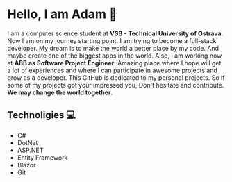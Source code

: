 # Hello, I am Adam 👋

I am a computer science student at **VSB - Technical University of Ostrava**. Now I am on my journey starting point. I am trying to become a full-stack developer. My dream is to make the world a better place by my code. And maybe create one of the biggest apps in the world. Also, I am working now at **ABB as Software Project Engineer**. Amazing place where I hope will get a lot of experiences and where I can participate in awesome projects and grow as a developer. This GitHub is dedicated to my personal projects. So If some of my projects got your impressed you, Don't hesitate and contribute. **We may change the world together**.

## Technoligies 💻

 - C#
 - DotNet
 - ASP.NET
 - Entity Framework
 - Blazor
 - Git
